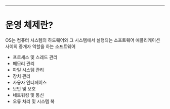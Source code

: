 ---
# 운영 체제란?
OS는 컴퓨터 시스템의 하드웨어와 그 시스템에서 실행되는 소프트웨어 애플리케이션 사이의 중개자 역할을 하는 소프트웨어
- 프로세스 및 스레드 관리
- 메모리 관리
- 파일 시스템 관리
- 장치 관리
- 사용자 인터페이스
- 보안 및 보호
- 네트워킹 및 통신
- 오류 처리 및 시스템 복